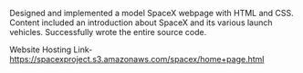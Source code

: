 Designed and implemented a model SpaceX webpage with HTML and CSS. Content included an introduction about SpaceX and its various launch vehicles. Successfully wrote the entire source code.

Website Hosting Link- https://spacexproject.s3.amazonaws.com/spacex/home+page.html
